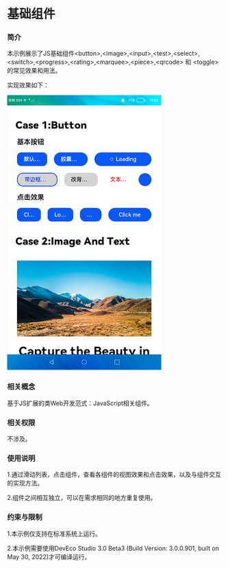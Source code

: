# 基础组件

### 简介

本示例展示了JS基础组件<button\>,<image\>,<input\>,<test\>,<select\>,<switch\>,<progress\>,<rating\>,<marquee\>,<piece\>,<qrcode\> 和 <toggle\>的常见效果和用法。

实现效果如下：

![](screenshots/device/Screenshot.png)

### 相关概念

基于JS扩展的类Web开发范式：JavaScript相关组件。

### 相关权限

不涉及。

### 使用说明

1.通过滑动列表，点击组件，查看各组件的视图效果和点击效果，以及与组件交互的实现方法。

2.组件之间相互独立，可以在需求相同的地方重复使用。

### 约束与限制

1.本示例仅支持在标准系统上运行。

2.本示例需要使用DevEco Studio 3.0 Beta3 (Build Version: 3.0.0.901, built on May 30, 2022)才可编译运行。
